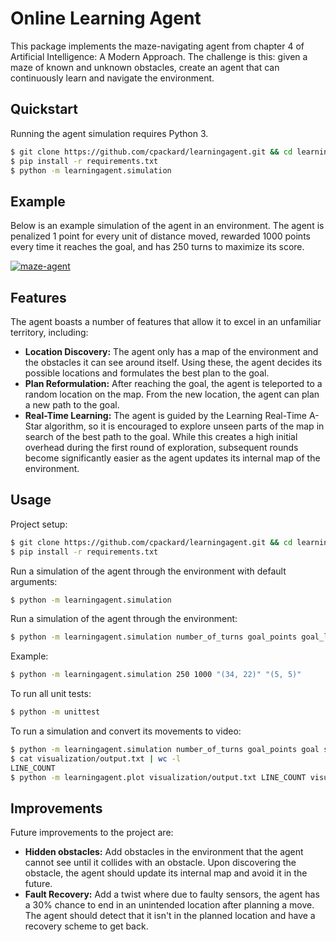 Online Learning Agent
==========================
This package implements the maze-navigating agent from chapter 4 of Artificial Intelligence: A Modern Approach. The challenge is this: given a maze of known and unknown obstacles, create an agent that can continuously learn and navigate the environment.

## Quickstart
Running the agent simulation requires Python 3.
```bash
$ git clone https://github.com/cpackard/learningagent.git && cd learningagent
$ pip install -r requirements.txt
$ python -m learningagent.simulation
```

## Example
Below is an example simulation of the agent in an environment. The agent is penalized 1 point for every unit of distance moved, rewarded 1000 points every time it reaches the goal, and has 250 turns to maximize its score.

[![maze-agent](http://i.imgur.com/VlmpVvR.png)](https://youtu.be/XS-P-DK7nnE "maze-agent")

## Features
The agent boasts a number of features that allow it to excel in an unfamiliar territory, including:

- **Location Discovery:** The agent only has a map of the environment and the obstacles it can see around itself. Using these, the agent decides its possible locations and formulates the best plan to the goal.
- **Plan Reformulation:** After reaching the goal, the agent is teleported to a random location on the map. From the new location, the agent can plan a new path to the goal.
- **Real-Time Learning:** The agent is guided by the Learning Real-Time A-Star algorithm, so it is encouraged to explore unseen parts of the map in search of the best path to the goal. While this creates a high initial overhead during the first round of exploration, subsequent rounds become significantly easier as the agent updates its internal map of the environment.

## Usage
Project setup:
```bash
$ git clone https://github.com/cpackard/learningagent.git && cd learningagent
$ pip install -r requirements.txt
```

Run a simulation of the agent through the environment with default arguments:
```bash
$ python -m learningagent.simulation 
```


Run a simulation of the agent through the environment:
```bash
$ python -m learningagent.simulation number_of_turns goal_points goal_location start_location
```

Example:
```bash
$ python -m learningagent.simulation 250 1000 "(34, 22)" "(5, 5)"
```

To run all unit tests:
```bash
$ python -m unittest
```

To run a simulation and convert its movements to video:
```bash
$ python -m learningagent.simulation number_of_turns goal_points goal start > visualization/output.txt
$ cat visualization/output.txt | wc -l
LINE_COUNT
$ python -m learningagent.plot visualization/output.txt LINE_COUNT visualization/output.mp4
```

## Improvements
Future improvements to the project are:

- **Hidden obstacles:** Add obstacles in the environment that the agent cannot see until it collides with an obstacle. Upon discovering the obstacle, the agent should update its internal map and avoid it in the future.
- **Fault Recovery:** Add a twist where due to faulty sensors, the agent has a 30% chance to end in an unintended location after planning a move. The agent should detect that it isn't in the planned location and have a recovery scheme to get back.
